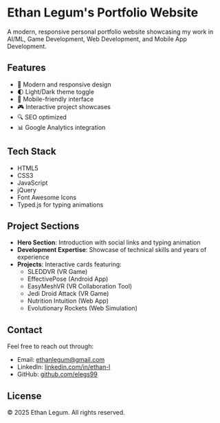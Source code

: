 # Ethan Legum's Portfolio Website

A modern, responsive personal portfolio website showcasing my work in AI/ML, Game Development, Web Development, and Mobile App Development.

## Features

- 🎨 Modern and responsive design
- 🌓 Light/Dark theme toggle
- 📱 Mobile-friendly interface
- 🎮 Interactive project showcases
- 🔍 SEO optimized
- 📊 Google Analytics integration

## Tech Stack

- HTML5
- CSS3
- JavaScript
- jQuery
- Font Awesome Icons
- Typed.js for typing animations

## Project Sections

- **Hero Section**: Introduction with social links and typing animation
- **Development Expertise**: Showcase of technical skills and years of experience
- **Projects**: Interactive cards featuring:
  - SLEDDVR (VR Game)
  - EffectivePose (Android App)
  - EasyMeshVR (VR Collaboration Tool)
  - Jedi Droid Attack (VR Game)
  - Nutrition Intuition (Web App)
  - Evolutionary Rockets (Web Simulation)

## Contact

Feel free to reach out through:
- Email: ethanlegum@gmail.com
- LinkedIn: [linkedin.com/in/ethan-l](https://www.linkedin.com/in/ethan-l)
- GitHub: [github.com/elegs99](https://github.com/elegs99)

## License

© 2025 Ethan Legum. All rights reserved. 